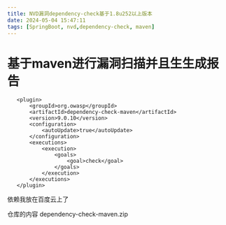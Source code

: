 ```yaml
---
title: NVD漏洞dependency-check基于1.8u252以上版本
date: 2024-05-04 15:47:11
tags: [SpringBoot, nvd,dependency-check, maven]
---
```

# 基于maven进行漏洞扫描并且生生成报告
```
   <plugin>
       <groupId>org.owasp</groupId>
       <artifactId>dependency-check-maven</artifactId>
       <version>9.0.10</version>
       <configuration>
           <autoUpdate>true</autoUpdate>
       </configuration>
       <executions>
           <execution>
               <goals>
                   <goal>check</goal>
               </goals>
           </execution>
       </executions>
   </plugin>

```
<!--more-->
依赖我放在百度云上了

仓库的内容 dependency-check-maven.zip
